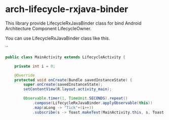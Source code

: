 # arch-lifecycle-rxjava-binder
This library provide LifecycleRxJavaBinder class for bind Android Architecture Component LifecycleOwner.

You can use LifecycleRxJavaBinder class like this.

``

```java
public class MainActivity extends LifecycleActivity {

    private int i = 0;

    @Override
    protected void onCreate(Bundle savedInstanceState) {
        super.onCreate(savedInstanceState);
        setContentView(R.layout.activity_main);

        Observable.timer(1, TimeUnit.SECONDS).repeat()
            .compose(LifecycleRxJavaBinder.applyObservable(this))
            .map(aLong -> "Tick"+(i++))
            .subscribe(s -> Toast.makeText(MainActivity.this, s, Toast.LENGTH_SHORT).show());
```